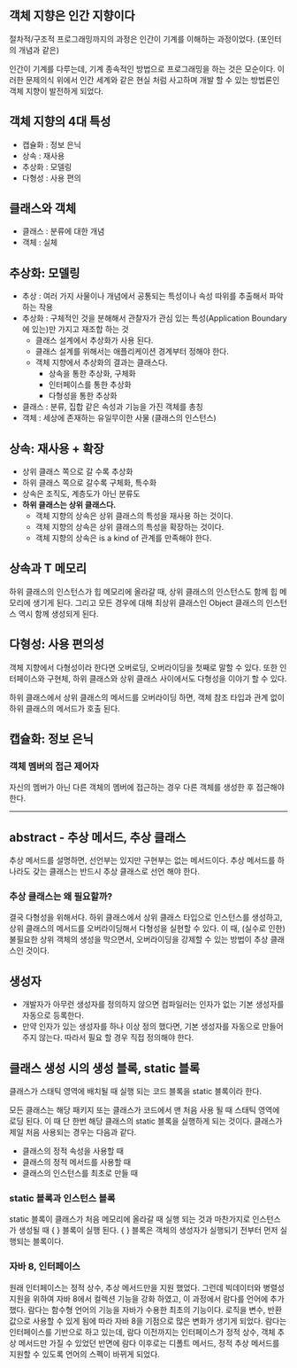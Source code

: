 ## 객체 지향은 인간 지향이다

절차적/구조적 프로그래밍까지의 과정은 인간이 기계를 이해하는 과정이었다. (포인터의 개념과 같은)

인간이 기계를 다루는데, 기계 종속적인 방법으로 프로그래밍을 하는 것은 모순이다. 이러한 문제의식 위에서 인간 세계와 같은 현실 처럼 사고하며 개발 할 수 있는 방법론인 객체 지향이 발전하게 되었다.

## 객체 지향의 4대 특성

- 캡슐화 : 정보 은닉
- 상속 : 재사용
- 추상화 : 모델링
- 다형성 : 사용 편의

## 클래스와 객체

- 클래스 : 분류에 대한 개념
- 객체 : 실체

## 추상화: 모델링

- 추상 : 여러 가지 사물이나 개념에서 공통되는 특성이나 속성 따위를 추출해서 파악하는 작용
- 추상화 : 구체적인 것을 분해해서 관찰자가 관심 있는 특성(Application Boundary에 있는)만 가지고 재조합 하는 것
  - 클래스 설계에서 추상화가 사용 된다.
  - 클래스 설계를 위해서는 애플리케이션 경계부터 정해야 한다.
  - 객체 지향에서 추상화의 결과는 클래스다.
    - 상속을 통한 추상화, 구체화
    - 인터페이스를 통한 추상화
    - 다형성을 통한 추상화
- 클래스 : 분류, 집합 같은 속성과 기능을 가진 객체를 총칭
- 객체 : 세상에 존재하는 유일무이한 사물 (클래스의 인스턴스)

## 상속: 재사용 + 확장

- 상위 클래스 쪽으로 갈 수록 추상화
- 하위 클래스 쪽으로 갈수록 구체화, 특수화
- 상속은 조직도, 계층도가 아닌 분류도
- **하위 클래스는 상위 클래스다.**
  - 객체 지향의 상속은 상위 클래스의 특성을 재사용 하는 것이다.
  - 객체 지향의 상속은 상위 클래스의 특성을 확장하는 것이다.
  - 객체 지향의 상속은 is a kind of 관계를 만족해야 한다.

## 상속과 T 메모리

하위 클래스의 인스턴스가 힙 메모리에 올라갈 때, 상위 클래스의 인스턴스도 함께 힙 메모리에 생기게 된다. 그리고 모든 경우에 대해 최상위 클래스인 Object 클래스의 인스턴스 역시 함께 생성되게 된다.

## 다형성: 사용 편의성

객체 지향에서 다형성이라 한다면 오버로딩, 오버라이딩을 첫째로 말할 수 있다. 또한 인터페이스와 구현체, 하위 클래스와 상위 클래스 사이에서도 다형성을 이야기 할 수 있다.

하위 클래스에서 상위 클래스의 메서드를 오버라이딩 하면, 객체 참조 타입과 관계 없이 하위 클래스의 메서드가 호출 된다.

## 캡슐화: 정보 은닉

### 객체 멤버의 접근 제어자

자신의 멤버가 아닌 다른 객체의 멤버에 접근하는 경우 다른 객체를 생성한 후 접근해야 한다.

---

## abstract - 추상 메서드, 추상 클래스

추상 메서드를 설명하면, 선언부는 있지만 구현부는 없는 메서드이다. 추상 메서드를 하나라도 갖는 클래스는 반드시 추상 클래스로 선언 해야 한다.

### 추상 클래스는 왜 필요할까?

결국 다형성을 위해서다. 하위 클래스에서 상위 클래스 타입으로 인스턴스를 생성하고, 상위 클래스의 메서드를 오버라이딩해서 다형성을 실현할 수 있다. 이 때, (실수로 인한) 불필요한 상위 객체의 생성을 막으면서, 오버라이딩을 강제할 수 있는 방법이 추상 클래스인 것이다.

## 생성자

- 개발자가 아무런 생성자를 정의하지 않으면 컴파일러는 인자가 없는 기본 생성자를 자동으로 등록한다.
- 만약 인자가 있는 생성자를 하나 이상 정의 했다면, 기본 생성자를 자동으로 만들어주지 않는다. 따라서 필요 할 경우 직접 정의해야 한다.

## 클래스 생성 시의 생성 블록, static 블록

클래스가 스태틱 영역에 배치될 때 실행 되는 코드 블록을 static 블록이라 한다.

모든 클래스는 해당 패키지 또는 클래스가 코드에서 맨 처음 사용 될 때 스태틱 영역에 로딩 된다. 이 때 단 한번 해당 클래스의 static 블록을 실행하게 되는 것이다. 클래스가 제일 처음 사용되는 경우는 다음과 같다.

- 클래스의 정적 속성을 사용할 때
- 클래스의 정적 메서드를 사용할 때
- 클래스의 인스턴스를 최초로 만들 때

### static 블록과 인스턴스 블록

static 블록이 클래스가 처음 메모리에 올라갈 때 실행 되는 것과 마찬가지로 인스턴스가 생성될 때 { } 블록이 실행 된다. { } 블록은 객체의 생성자가 실행되기 전부터 먼저 실행되는 블록이다.

### 자바 8, 인터페이스

원래 인터페이스는 정적 상수, 추상 메서드만을 지원 했었다. 그런데 빅데이터와 병렬성 지원을 위하여 자바 8에서 컬렉션 기능을 강화 하였고, 이 과정에서 람다를 언어에 추가 했다. 람다는 함수형 언어의 기능을 자바가 수용한 최초의 기능이다. 로직을 변수, 반환 값으로 사용할 수 있게 됨에 따라 자바 8을 기점으로 많은 변화가 생기게 되었다.
람다는 인터페이스를 기반으로 하고 있는데, 람다 이전까지는 인터페이스가 정적 상수, 객체 추상 메서드만 가질 수 있었던 반면에 람다 이후로는 디폴트 메서드, 정적 추상 메서드를 지원할 수 있도록 언어의 스펙이 바뀌게 되었다.
